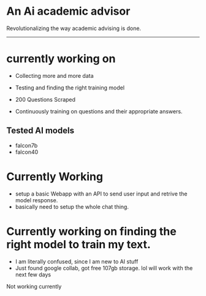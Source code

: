 # An Ai academic advisor
Revolutionalizing the way academic advising is done.


----------------------------------------------------
# currently working on
* Collecting more and more data
* Testing and finding the right training model
  
* 200 Questions Scraped 
* Continuously training on questions and their appropriate answers.

## Tested AI models 
* falcon7b
* falcon40

# Currently Working 
- setup a basic Webapp  with an API to send user input and retrive the model response.
- basically need to setup the whole chat thing. 

# Currently working on finding the right model to train my text.
- I am literally confused, since I am new to AI stuff
- Just found google collab, got free 107gb storage. lol will work with the next few days

Not working currently
